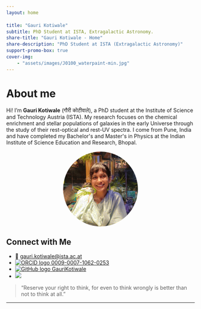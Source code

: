 ```yaml
---
layout: home

title: "Gauri Kotiwale"
subtitle: PhD Student at ISTA, Extragalactic Astronomy.
share-title: "Gauri Kotiwale - Home"
share-description: "PhD Student at ISTA (Extragalactic Astronomy)"
support-promo-box: true
cover-img:
    - "assets/images/J0100_waterpaint-min.jpg"
---
```


# About me

Hi! I’m **Gauri Kotiwale** (गौरी कोटीवाले), a PhD student at the Institute of Science and Technology Austria (ISTA). My research focuses on the chemical enrichment and stellar populations of galaxies in the early Universe through the study of their rest-optical and rest-UV spectra. I come from Pune, India and have completed my Bachelor's and Master's in Physics at the Indian Institute of Science Education and Research, Bhopal.

<img src="assets/images/profile_picture_Gauri_compressed.jpeg" alt="Gauri Kotiwale" style="width: 200px; height: 200px; border-radius: 50%; object-fit: cover; display: block; margin: 1rem auto;">



## Connect with Me

- 📧 [gauri.kotiwale@ista.ac.at](mailto:gauri.kotiwale@ista.ac.at)
- [![ORCID logo](https://orcid.org/sites/default/files/images/orcid_16x16.png) 0009-0007-1062-0253](https://orcid.org/0009-0007-1062-0253)
- [![GitHub logo](https://upload.wikimedia.org/wikipedia/commons/thumb/9/91/Octicons-mark-github.svg/16px-Octicons-mark-github.svg.png) GauriKotiwale](https://github.com/Gauri0002)
- [<img src="https://ui.adsabs.harvard.edu/styles/img/transparent_logo.svg" width="250"/>](https://ui.adsabs.harvard.edu/search/fl=identifier%2C%5Bcitations%5D%2Cabstract%2Cauthor%2Cbook_author%2Corcid_pub%2Cpublisher%2Corcid_user%2Corcid_other%2Cbibcode%2Ccitation_count%2Ccomment%2Cdoi%2Cid%2Ckeyword%2Cpage%2Cproperty%2Cpub%2Cpub_raw%2Cpubdate%2Cpubnote%2Cread_count%2Ctitle%2Cvolume%2Cdatabase%2Clinks_data%2Cesources%2Cdata%2Ccitation_count_norm%2Cemail%2Cdoctype&fq=%7B!type%3Daqp%20v%3D%24fq_database%7D&fq_database=(database%3Aastronomy%20OR%20database%3Aphysics)&q=%20author%3A%22Kotiwale%2C%20Gauri%22&rows=25&sort=date%20desc%2C%20bibcode%20desc&start=0&p_=0)


> “Reserve your right to think, for even to think wrongly is better than not to think at all.”

---
